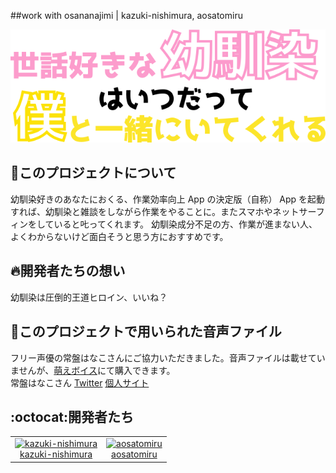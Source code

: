 ##work with osananajimi | kazuki-nishimura, aosatomiru

<div align="center">
  <img src="UI/images/logos/title.png" alt="" title="タイトルロゴ">
</div>

## 🐰このプロジェクトについて

幼馴染好きのあなたにおくる、作業効率向上 App の決定版（自称）
App を起動すれば、幼馴染と雑談をしながら作業をやることに。またスマホやネットサーフィンをしていると𠮟ってくれます。
幼馴染成分不足の方、作業が進まない人、よくわからないけど面白そうと思う方におすすめです。

## 🔥開発者たちの想い

幼馴染は圧倒的王道ヒロイン、いいね？


## 👀このプロジェクトで用いられた音声ファイル

フリー声優の常盤はなこさんにご協力いただきました。音声ファイルは載せていませんが、<a href="http://www.moe-v.net/shop_detail.php?id=26021">萌えボイス</a>にて購入できます。<br>
常盤はなこさん <a href="https://twitter.com/87_tkw">Twitter</a>
              <a href="https://tokiwahanakodayo.wixsite.com/mysite">個人サイト</a>


## :octocat:開発者たち

<table>
  <tr>
    <td align="center"><a href="https://github.com/kazuki-nishimura">
      <img src="https://avatars.githubusercontent.com/u/71303399?s=60&v=4" width="100px;" alt="kazuki-nishimura"/><br />
      <a href="https://github.com/kazuki-nishimura" title="Code">kazuki-nishimura</a></a></td>
    <td align="center"><a href="https://github.com/aosatomiru">
      <img src="https://avatars.githubusercontent.com/u/84919710?s=80&v=4" width="100px;" alt="aosatomiru"/><br /><a href="https://github.com/aosatomiru" title="Code">aosatomiru</a></a></td>
  </tr>
</table>
